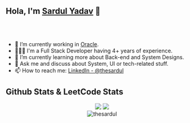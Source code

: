## Hola, I'm [Sardul Yadav](https://thesardul.com/) 👋

<br/>
<br/>


- 🔭 I’m currently working in [Oracle](https://www.oracle.com/industries/financial-services/banking/digital-experience.html).
- 👨🏻‍💻 I'm a Full Stack Developer having 4+ years of experience.
- 🌱 I’m currently learning more about Back-end and System Designs.
- 💬 Ask me and discuss about System, UI or tech-related stuff.
- 📫 How to reach me: [LinkedIn - @thesardul](https://www.linkedin.com/in/thesardul/)

## Github Stats  & LeetCode Stats

<div align="center"><img src="https://github-readme-stats.vercel.app/api?username=thesardul&show_icons=true&theme=synthwave&count_private=true" />

  <img src="https://leetcode-stats.vercel.app/api?username=thesardul&theme=Light" />
  </br>
  <img align="center" src="https://github-readme-stats.vercel.app/api/top-langs?username=thesardul&show_icons=true&locale=en" alt="thesardul" />
<!--   <img align="center" src="https://github-readme-streak-stats.herokuapp.com/?user=thesardul&alt=thesardul"/> -->
  
</div>


<br />
